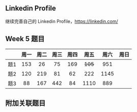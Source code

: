 ## Linkedin Profile

继续完善自己的 Linkedin Profile，https://linkedin.com/

## Week 5 题目
|       | 周一   | 周二   |  周三 |   周四 |   周五  | 周六 |  周日 |
| :----:| :----:| :----:|:----:  |:----: |:----: |:----:|:----: |
| 题1   | 153 	| 26	 |   75    |  169  |~~105~~   |  951|
| 题2   |120    | 219    |    81   |    62  |222  | 1145|
| 题3   |88     |    167 |442    |    84  |  1110   |  889| 


## 附加关联题目

